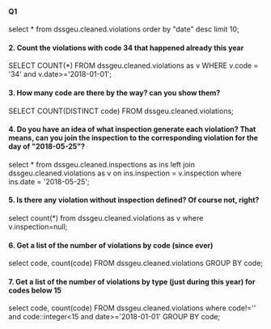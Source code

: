 #### Q1
select * from dssgeu.cleaned.violations order by "date" desc limit 10; 


####  2. Count the violations with code 34 that happened already this year 
SELECT COUNT(*) FROM dssgeu.cleaned.violations as v WHERE v.code = '34' and v.date>='2018-01-01';



#### 3. How many code are there by the way? can you show them?
SELECT COUNT(DISTINCT code) FROM dssgeu.cleaned.violations;

#### 4. Do you have an idea of what inspection generate each violation? That means, can you join the inspection to the corresponding violation for the day of "2018-05-25"?

select * from dssgeu.cleaned.inspections as ins
left join dssgeu.cleaned.violations as v
on ins.inspection = v.inspection
where ins.date = '2018-05-25';

#### 5. Is there any violation without inspection defined? Of course not, right?
select count(*) from dssgeu.cleaned.violations as v
where v.inspection=null;


#### 6. Get a list of the number of violations by code (since ever)
select
code,
count(code)
FROM
dssgeu.cleaned.violations
GROUP BY
code;



#### 7. Get a list of the number of violations by type (just during this year) for codes below 15
select
code,
count(code)
FROM
dssgeu.cleaned.violations
where 
code!='' and code::integer<15 and date>='2018-01-01'
GROUP BY
code;
